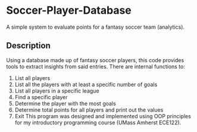 # Soccer-Player-Database
A simple system to evaluate points for a fantasy soccer team (analytics).

## Description
Using a database made up of fantasy soccer players, this code provides tools to extract insights from said entries. There are internal functions to: 
1. List all players
2. List all the players with at least a specific number of goals
3. List all players in a specific league
4. Find a specific player
5. Determine the player with the most goals
6. Determine total points for all players and print out the values
7. Exit
This program was designed and implemented using OOP principles for my introductory programming course (UMass Amherst ECE122).
